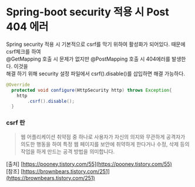 # Spring-boot security 적용 시 Post 404 에러
Spring security 적용 시 기본적으로 csrf를 막기 위하여 활성화가 되어있다. 때문에 csrf체크를 하여   
@GetMapping 호출 시 문제가 없지만 @PostMapping 호출 시 404에러를 발생한다. 이것을   
해결 하기 위해 security 설정 파일에서 csrf().disable()를 삽입하면 해결 가능하다.
```java
@Override
  protected void configure(HttpSecurity http) throws Exception{
    http
        .csrf().disable();
  }
```
### csrf 란
> 웹 어플리케이션 취약점 중 하나로 사용자가 자신의 의지와 무관하게 공격자가 의도한 행동을 하여
> 특정 웹 페이지를 보안에 취약하게 한다거나 수정, 삭제 등의 작업을 하게 만드는 공격 방법을 의미합니다.


[출처] [https://pooney.tistory.com/55](https://pooney.tistory.com/55)   
[참조] [https://brownbears.tistory.com/251](https://brownbears.tistory.com/251)
